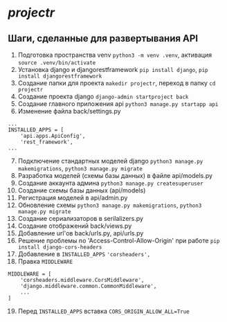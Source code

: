 # _projectr_

## Шаги, сделанные для развертывания API

1. Подготовка пространства venv ```python3 -m venv .venv```, активация ```source .venv/bin/activate```
2. Установка django и djangorestframework ```pip install django```, ```pip install djangorestframework```
3. Создание папки для проекта ```makedir projectr```, переход в папку ```cd projectr```
4. Создание проекта django ```django-admin startproject back```
5. Создание главного приложения api ```python3 manage.py startapp api```
6. Изменение файла back/settings.py
```
...
INSTALLED_APPS = [
    'api.apps.ApiConfig',
    'rest_framework',
...
```
7. Подключение стандартных моделей django ```python3 manage.py makemigrations```, ```python3 manage.py migrate```
8. Разработка моделей (схемы базы данных) в файле api/models.py
9. Создание аккаунта админа ```python3 manage.py createsuperuser```
10. Создание схемы базы данных (api/models)
11. Регистрация моделей в api/admin.py
12. Обновление схемы ```python3 manage.py makemigrations```, ```python3 manage.py migrate```
13. Создание сериализаторов в serilalizers.py
14. Создание отображений back/views.py
15. Добавление url'ов back/urls.py, api/urls.py
16. Решение проблемы no 'Access-Control-Allow-Origin' при работе ```pip install django-cors-headers```
17. Добавление в ```INSTALLED_APPS``` ```'corsheaders',```
18. Правка ```MIDDLEWARE```
```
MIDDLEWARE = [  
    'corsheaders.middleware.CorsMiddleware',
    'django.middleware.common.CommonMiddleware',
    ...
]
```
19. Перед ```INSTALLED_APPS``` вставка ```CORS_ORIGIN_ALLOW_ALL=True```
